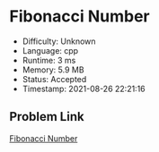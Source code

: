# Fibonacci Number

- Difficulty: Unknown
- Language: cpp
- Runtime: 3 ms
- Memory: 5.9 MB
- Status: Accepted
- Timestamp: 2021-08-26 22:21:16

## Problem Link
[Fibonacci Number](https://leetcode.com/problems/fibonacci-number)

